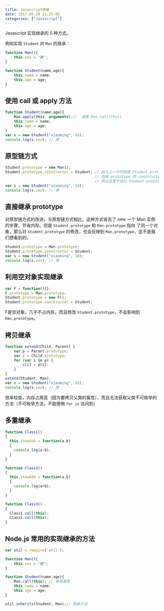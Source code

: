 ```yaml
---
title: Javascript继承
date: 2017-05-29 21:25:05
categories: ["Javascript"]
---
```

Javascript 实现继承的 5 种方式。

<!-- more -->

例如实现 `Student` 对 `Man` 的继承：
```javascript
function Man(){
    this.sex = "男";
}

function Student(name,age){
    this.name = name;
    this.age = age;
}
```

## 使用 call 或 apply 方法
```javascript
function Student(name,age){
    Man.apply(this, arguments);//  或者 Man.call(this)
    this.name = name;
    this.age = age;
}
var s = new Student("xiaoming", 18);
console.log(s.sex); // 男
```

## 原型链方式

```javascript
Student.prototype = new Man();
Student.prototype.constructor = Student; // 因为上一行代码使 Student.prototype.constructor 指向了 Man 的构造函数，
                                         // 但是 prototype 的 constructor 属性都应该指向它的构造函数，
                                         // 所以这里手动让 Student.prototype.constructor 指向 Student
var s = new Student("xiaoming", 18);
console.log(s.sex); // 男
```

## 直接继承 prototype
对原型链方式的改进。与原型链方式相比，这种方式省去了 new 一个 Man 实例的步骤，节省内存。但是 `Student.prototype` 和 `Man.prototype` 指向
了同一个对象，那么对 `Student.prototype` 的修改，也会反映到 `Man.prototype`，这不是我们想看到的。
```javascript
Student.prototype = Man.prototype;
Student.prototype.constructor = Student;
var s = new Student("xiaoming", 18);
console.log(s.sex); // 男
```

## 利用空对象实现继承
```javascript
var F = function(){};
F.prototype = Man.prototype;
Student.prototype = new F();
Student.prototype.constructor = Student;
```
F是空对象，几乎不占内存。而且修改 `Student.prototype`，不会影响到 `Man.prototype`。

## 拷贝继承

```javascript
function extend(Child, Parent) {
    var p = Parent.prototype;
    var c = Child.prototype;
    for (var i in p) {
        c[i] = p[i];
    }
}
extend(Student, Man);
var s = new Student("xiaoming", 18);
console.log(s.sex); // 男

```
效率较低，内存占用高（因为要拷贝父类的属性），而且无法获取父类不可枚举的方法（不可枚举方法，不能使用 `for in` 访问到）


## 多重继承
```javascript
function Class1()
{
  this.showSub = function(a,b)
  {
    console.log(a-b);
  }
}

function Class2()
{
  this.showAdd = function(a,b)
  {
    console.log(a+b);
  }
}

function Class3()
{
  Class1.call(this);
  Class2.call(this);
}
```
## Node.js 常用的实现继承的方法
```javascript
var util = require('util');

function Man(){
    this.sex = "男";
}

function Student(name,age){
    Man.call(this); // 继承属性
    this.name = name;
    this.age = age;
}

util.inherits(Student, Man);// 继承方法
```

